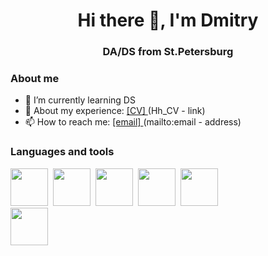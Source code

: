 
<div id = 'header' align = "center">
  <h1>Hi there 👋, I'm Dmitry</h1>
  <h3>DA/DS from St.Petersburg </h3>
</div>

    

### About me
- 🌱 I’m currently learning DS
- 👔 About my experience: <a href = 'https://spb.hh.ru/resume/674d8c2aff0c1b9d120039ed1f396f46673063'> [CV]  </a> (Hh_CV  - link)
- 📫 How to reach me: <a href = 'mailto:mainarchi@yandex.ru'> [email]  </a> (mailto:email - address)

### Languages and tools

<img src="https://cdn.jsdelivr.net/gh/devicons/devicon/icons/python/python-original.svg" width = '60' height = '60'/>&nbsp;
<img src="https://cdn.jsdelivr.net/gh/devicons/devicon/icons/jupyter/jupyter-original-wordmark.svg" width = '60' height = '60'/>&nbsp;
<img src="https://cdn.jsdelivr.net/gh/devicons/devicon/icons/pandas/pandas-original-wordmark.svg" width = '60' height = '60'/>&nbsp;
<img src="https://cdn.jsdelivr.net/gh/devicons/devicon/icons/postgresql/postgresql-original-wordmark.svg"  width = '60' height = '60'/>&nbsp;
<img src="https://github.com/scikit-learn/scikit-learn/blob/main/doc/logos/scikit-learn-logo.png?raw=true"  width = '60' height = '60'/>&nbsp;    
<img src="https://cdn.jsdelivr.net/gh/devicons/devicon/icons/numpy/numpy-original.svg" width = '60' height = '60'/>&nbsp; 
          
          

<!--
**purpoffler/purpoffler** is a ✨ _special_ ✨ repository because its `README.md` (this file) appears on your GitHub profile.

Here are some ideas to get you started:

- 🔭 I’m currently working on ...
- 🌱 I’m currently learning DA/DS
- 👯 I’m looking to collaborate on ...
- 🤔 I’m looking for help with ...
- 💬 Ask me about ...
- 📫 How to reach me: ...
- 😄 Pronouns: ...
- ⚡ Fun fact: ...
-->
